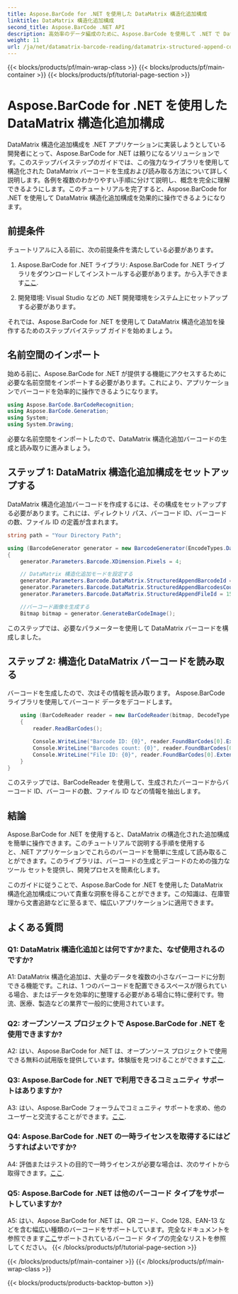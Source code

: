 ```yaml
---
title: Aspose.BarCode for .NET を使用した DataMatrix 構造化追加構成
linktitle: DataMatrix 構造化追加構成
second_title: Aspose.BarCode .NET API
description: 高効率のデータ編成のために、Aspose.BarCode を使用して .NET で DataMatrix 構造化追加構成を作成および読み取る方法を学びます。
weight: 11
url: /ja/net/datamatrix-barcode-reading/datamatrix-structured-append-configuration/
---
```


{{< blocks/products/pf/main-wrap-class >}}
{{< blocks/products/pf/main-container >}}
{{< blocks/products/pf/tutorial-page-section >}}

# Aspose.BarCode for .NET を使用した DataMatrix 構造化追加構成

DataMatrix 構造化追加構成を .NET アプリケーションに実装しようとしている開発者にとって、Aspose.BarCode for .NET は頼りになるソリューションです。このステップバイステップのガイドでは、この強力なライブラリを使用して構造化された DataMatrix バーコードを生成および読み取る方法について詳しく説明します。各例を複数のわかりやすい手順に分けて説明し、概念を完全に理解できるようにします。このチュートリアルを完了すると、Aspose.BarCode for .NET を使用して DataMatrix 構造化追加構成を効果的に操作できるようになります。

## 前提条件

チュートリアルに入る前に、次の前提条件を満たしている必要があります。

1.  Aspose.BarCode for .NET ライブラリ: Aspose.BarCode for .NET ライブラリをダウンロードしてインストールする必要があります。から入手できます[ここ](https://releases.aspose.com/barcode/net/).

2. 開発環境: Visual Studio などの .NET 開発環境をシステム上にセットアップする必要があります。

それでは、Aspose.BarCode for .NET を使用して DataMatrix 構造化追加を操作するためのステップバイステップ ガイドを始めましょう。

## 名前空間のインポート

始める前に、Aspose.BarCode for .NET が提供する機能にアクセスするために必要な名前空間をインポートする必要があります。これにより、アプリケーションでバーコードを効率的に操作できるようになります。

```csharp
using Aspose.BarCode.BarCodeRecognition;
using Aspose.BarCode.Generation;
using System;
using System.Drawing;
```

必要な名前空間をインポートしたので、DataMatrix 構造化追加バーコードの生成と読み取りに進みましょう。


## ステップ 1: DataMatrix 構造化追加構成をセットアップする

DataMatrix 構造化追加バーコードを作成するには、その構成をセットアップする必要があります。これには、ディレクトリ パス、バーコード ID、バーコードの数、ファイル ID の定義が含まれます。

```csharp
string path = "Your Directory Path";

using (BarcodeGenerator generator = new BarcodeGenerator(EncodeTypes.DataMatrix, "Aspose"))
{
    generator.Parameters.Barcode.XDimension.Pixels = 4;

    // DataMatrix 構造化追加モードを設定する
    generator.Parameters.Barcode.DataMatrix.StructuredAppendBarcodeId = 3;
    generator.Parameters.Barcode.DataMatrix.StructuredAppendBarcodesCount = 5;
    generator.Parameters.Barcode.DataMatrix.StructuredAppendFileId = 150;

    //バーコード画像を生成する
    Bitmap bitmap = generator.GenerateBarCodeImage();
```

このステップでは、必要なパラメーターを使用して DataMatrix バーコードを構成しました。

## ステップ 2: 構造化 DataMatrix バーコードを読み取る

バーコードを生成したので、次はその情報を読み取ります。 Aspose.BarCode ライブラリを使用してバーコード データをデコードします。

```csharp
    using (BarCodeReader reader = new BarCodeReader(bitmap, DecodeType.DataMatrix))
    {
        reader.ReadBarCodes();

        Console.WriteLine("Barcode ID: {0}", reader.FoundBarCodes[0].Extended.DataMatrix.StructuredAppendBarcodeId);
        Console.WriteLine("Barcodes count: {0}", reader.FoundBarCodes[0].Extended.DataMatrix.StructuredAppendBarcodesCount);
        Console.WriteLine("File ID: {0}", reader.FoundBarCodes[0].Extended.DataMatrix.StructuredAppendFileId);
    }
}
```

このステップでは、BarCodeReader を使用して、生成されたバーコードからバーコード ID、バーコードの数、ファイル ID などの情報を抽出します。

## 結論

Aspose.BarCode for .NET を使用すると、DataMatrix の構造化された追加構成を簡単に操作できます。このチュートリアルで説明する手順を使用すると、.NET アプリケーションでこれらのバーコードを簡単に生成して読み取ることができます。このライブラリは、バーコードの生成とデコードのための強力なツール セットを提供し、開発プロセスを簡素化します。

このガイドに従うことで、Aspose.BarCode for .NET を使用した DataMatrix 構造化追加構成について貴重な洞察を得ることができます。この知識は、在庫管理から文書追跡などに至るまで、幅広いアプリケーションに適用できます。

## よくある質問

### Q1: DataMatrix 構造化追加とは何ですか?また、なぜ使用されるのですか?

A1: DataMatrix 構造化追加は、大量のデータを複数の小さなバーコードに分割できる機能です。これは、1 つのバーコードを配置できるスペースが限られている場合、またはデータを効率的に整理する必要がある場合に特に便利です。物流、医療、製造などの業界で一般的に使用されています。

### Q2: オープンソース プロジェクトで Aspose.BarCode for .NET を使用できますか?

 A2: はい、Aspose.BarCode for .NET は、オープンソース プロジェクトで使用できる無料の試用版を提供しています。体験版を見つけることができます[ここ](https://releases.aspose.com/).

### Q3: Aspose.BarCode for .NET で利用できるコミュニティ サポートはありますか?

 A3: はい、Aspose.BarCode フォーラムでコミュニティ サポートを求め、他のユーザーと交流することができます。[ここ](https://forum.aspose.com/c/barcode/13).

### Q4: Aspose.BarCode for .NET の一時ライセンスを取得するにはどうすればよいですか?

 A4: 評価またはテストの目的で一時ライセンスが必要な場合は、次のサイトから取得できます。[ここ](https://purchase.aspose.com/temporary-license/).

### Q5: Aspose.BarCode for .NET は他のバーコード タイプをサポートしていますか?

 A5: はい、Aspose.BarCode for .NET は、QR コード、Code 128、EAN-13 などを含む幅広い種類のバーコードをサポートしています。完全なドキュメントを参照できます[ここ](https://reference.aspose.com/barcode/net/)サポートされているバーコード タイプの完全なリストを参照してください。
{{< /blocks/products/pf/tutorial-page-section >}}

{{< /blocks/products/pf/main-container >}}
{{< /blocks/products/pf/main-wrap-class >}}

{{< blocks/products/products-backtop-button >}}
